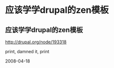 # 应该学学drupal的zen模板

## 应该学学drupal的zen模板

http://drupal.org/node/193318

print, damned it, print



2008-04-18